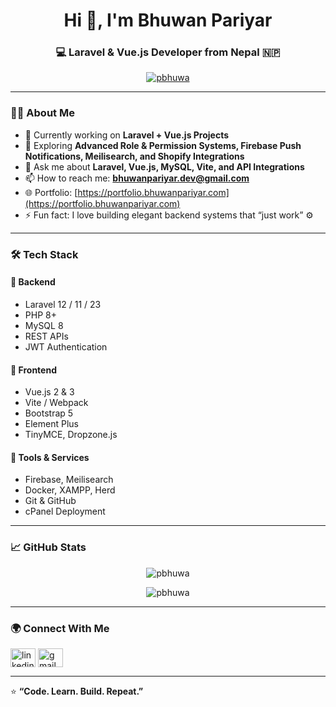 <h1 align="center">Hi 👋, I'm Bhuwan Pariyar</h1>
<h3 align="center">💻 Laravel & Vue.js Developer from Nepal 🇳🇵</h3>

<p align="center">
  <a href="https://github.com/pbhuwa">
    <img src="https://komarev.com/ghpvc/?username=pbhuwa&label=Profile%20views&color=0e75b6&style=flat" alt="pbhuwa" />
  </a>
</p>

---

### 👨‍💻 About Me
- 🔭 Currently working on **Laravel + Vue.js Projects**
- 🌱 Exploring **Advanced Role & Permission Systems, Firebase Push Notifications, Meilisearch, and Shopify Integrations**
- 💬 Ask me about **Laravel, Vue.js, MySQL, Vite, and API Integrations**
- 📫 How to reach me: **bhuwanpariyar.dev@gmail.com**
- 🌐 Portfolio: [https://portfolio.bhuwanpariyar.com](https://portfolio.bhuwanpariyar.com)
- ⚡ Fun fact: I love building elegant backend systems that “just work” ⚙️

---

### 🛠️ Tech Stack

#### 💾 Backend
- Laravel 12 / 11 / 23
- PHP 8+
- MySQL 8
- REST APIs
- JWT Authentication

#### 🎨 Frontend
- Vue.js 2 & 3
- Vite / Webpack
- Bootstrap 5
- Element Plus
- TinyMCE, Dropzone.js

#### 🧰 Tools & Services
- Firebase, Meilisearch
- Docker, XAMPP, Herd
- Git & GitHub
- cPanel Deployment

---

### 📈 GitHub Stats

<p align="center">
  <img src="https://github-readme-stats.vercel.app/api?username=pbhuwa&show_icons=true&theme=tokyonight" alt="pbhuwa" />
</p>

<p align="center">
  <img src="https://github-readme-streak-stats.herokuapp.com/?user=pbhuwa&theme=tokyonight" alt="pbhuwa" />
</p>

---

### 🌍 Connect With Me

<p align="left">
  <a href="https://linkedin.com/in/YOUR-LINK" target="_blank"><img align="center" src="https://cdn.jsdelivr.net/npm/simple-icons@v3/icons/linkedin.svg" alt="linkedin" height="30" width="40" /></a>
  <a href="mailto:bhuwanpariyar.dev@gmail.com" target="_blank"><img align="center" src="https://cdn.jsdelivr.net/npm/simple-icons@v3/icons/gmail.svg" alt="gmail" height="30" width="40" /></a>
</p>

---

⭐ **“Code. Learn. Build. Repeat.”**  
